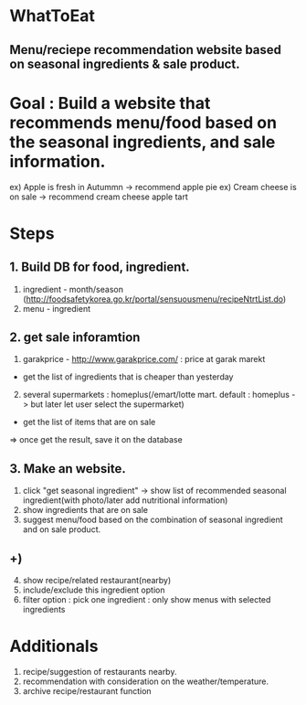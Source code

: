 # WhatToEat
## Menu/reciepe recommendation website based on seasonal ingredients & sale product.

# Goal : Build a website that recommends menu/food based on the seasonal ingredients, and sale information.
ex) Apple is fresh in Autummn -> recommend apple pie
ex) Cream cheese is on sale -> recommend cream cheese apple tart

# Steps
## 1. Build DB for food, ingredient.
1) ingredient - month/season (http://foodsafetykorea.go.kr/portal/sensuousmenu/recipeNtrtList.do)
2) menu - ingredient

## 2. get sale inforamtion
1) garakprice - http://www.garakprice.com/ : price at garak marekt
- get the list of ingredients that is cheaper than yesterday
2) several supermarkets : homeplus(/emart/lotte mart. default : homeplus -> but later let user select the supermarket)
- get the list of items that are on sale

=> once get the result, save it on the database

## 3. Make an website.
1) click "get seasonal ingredient" -> show list of recommended seasonal ingredient(with photo/later add nutritional information)
2) show ingredients that are on sale
3) suggest menu/food based on the combination of seasonal ingredient and on sale product.

## +)
4) show recipe/related restaurant(nearby)
5) include/exclude this ingredient option
6) filter option : pick one ingredient : only show menus with selected ingredients


# Additionals
1) recipe/suggestion of restaurants nearby.
2) recommendation with consideration on the weather/temperature.
3) archive recipe/restaurant function
